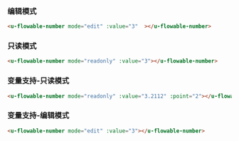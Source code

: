 ### 编辑模式

``` html
<u-flowable-number mode="edit" :value="3"  ></u-flowable-number>
```

### 只读模式

``` html
<u-flowable-number mode="readonly" :value="3"></u-flowable-number>
```

### 变量支持-只读模式

``` html
<u-flowable-number mode="readonly" :value="3.2112" :point="2"></u-flowable-number>
```

### 变量支持-编辑模式

``` html
<u-flowable-number mode="edit" :value="3"></u-flowable-number>
```
